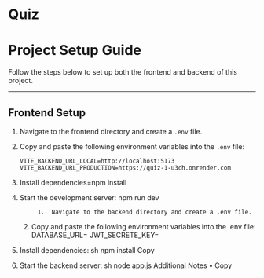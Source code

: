 # Quiz
# **Project Setup Guide**

Follow the steps below to set up both the frontend and backend of this project.

---

## **Frontend Setup**

1. Navigate to the frontend directory and create a `.env` file.
2. Copy and paste the following environment variables into the `.env` file:

   ```env
   VITE_BACKEND_URL_LOCAL=http://localhost:5173
   VITE_BACKEND_URL_PRODUCTION=https://quiz-1-u3ch.onrender.com
3. Install dependencies=npm install
    

4. Start the development server:
        npm run dev

        	1.	Navigate to the backend directory and create a .env file.
	2.	Copy and paste the following environment variables into the .env file:
    DATABASE_URL=<your-mongodb-connection-string>
JWT_SECRETE_KEY=<your-secret-key>

3. Install dependencies:
sh
npm install
Copy
4. Start the backend server:
sh
node app.js
Additional Notes
• Сору